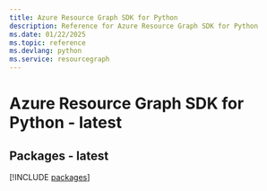 ```yaml
---
title: Azure Resource Graph SDK for Python
description: Reference for Azure Resource Graph SDK for Python
ms.date: 01/22/2025
ms.topic: reference
ms.devlang: python
ms.service: resourcegraph
---
```

# Azure Resource Graph SDK for Python - latest
## Packages - latest
[!INCLUDE [packages](resource-graph-index.md)]